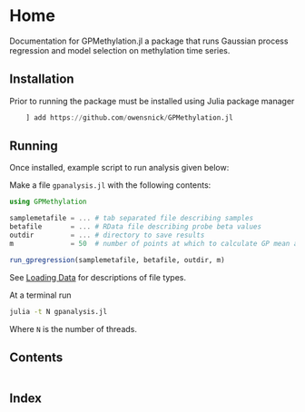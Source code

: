 # Home



Documentation for GPMethylation.jl a package that runs Gaussian process regression and model selection on methylation time series.




## Installation
Prior to running the package must be installed using Julia package manager
```julia
    ] add https://github.com/owensnick/GPMethylation.jl
```

## Running
Once installed, example script to run analysis given below:

Make a file `gpanalysis.jl` with the following contents:
```julia
using GPMethylation

samplemetafile = ... # tab separated file describing samples
betafile       = ... # RData file describing probe beta values
outdir         = ... # directory to save results
m              = 50  # number of points at which to calculate GP mean and var between min and max Age

run_gpregression(samplemetafile, betafile, outdir, m)
```
See [Loading Data](@ref) for descriptions of file types.

At a terminal run
```bash
julia -t N gpanalysis.jl
```
Where `N` is the number of threads.

## Contents
```@contents
```

## Index
```@index
```

